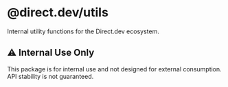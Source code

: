 # @direct.dev/utils

Internal utility functions for the Direct.dev ecosystem.

## ⚠ Internal Use Only

This package is for internal use and not designed for external consumption. API stability is not guaranteed.
